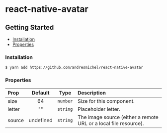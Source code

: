 # react-native-avatar

## Getting Started

- [Installation](#installation)
- [Properties](#properties)

### Installation

```bash
$ yarn add https://github.com/andresmichel/react-native-avatar
```

### Properties

| Prop  | Default  | Type | Description |
| :------------ |:---------------:| :---------------:| :-----|
| size | 64 | `number` | Size for this component. |
| letter | "" | `string` | Placeholder letter. |
| source | undefined | `string` | The image source (either a remote URL or a local file resource). |
